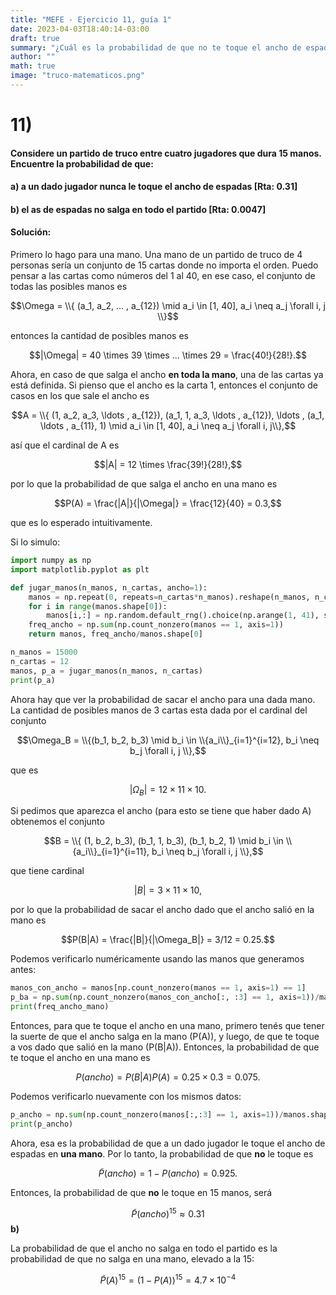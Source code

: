 ```yaml
---
title: "MEFE - Ejercicio 11, guía 1"
date: 2023-04-03T18:40:14-03:00
draft: true
summary: "¿Cuál es la probabilidad de que no te toque el ancho de espadas en un partido de truco de 4 personas y 15 manos? ¿Y de que no salga en todo el partido?"
author: ""
math: true
image: "truco-matematicos.png"
---
```


# 11)

#### Considere un partido de truco entre cuatro jugadores que dura 15 manos. Encuentre la probabilidad de que:



#### a) a un dado jugador nunca le toque el ancho de espadas [Rta: 0.31]



#### b) el as de espadas no salga en todo el partido [Rta: 0.0047]


#### Solución:



Primero lo hago para una mano. Una mano de un partido de truco de 4 personas sería un conjunto de 15 cartas donde no importa el orden. Puedo pensar a las cartas como números del 1 al 40, en ese caso, el conjunto de todas las posibles manos es

$$\Omega = \\{ (a_1, a_2, ... , a_{12}) \mid a_i \in [1, 40], a_i \neq a_j \forall i, j \\}$$

entonces la cantidad de posibles manos es

$$|\Omega| = 40 \times 39 \times ... \times 29 = \frac{40!}{28!}.$$



Ahora, en caso de que salga el ancho **en toda la mano**, una de las cartas ya está definida. Si pienso que el ancho es la carta 1, entonces el conjunto de casos en los que sale el ancho es

$$A = \\{ (1, a_2, a_3, \ldots , a_{12}), (a_1, 1, a_3, \ldots , a_{12}), \ldots , (a_1, \ldots , a_{11}, 1) \mid a_i \in [1, 40], a_i \neq a_j \forall i, j\\},$$

así que el cardinal de A es

$$|A| = 12 \times \frac{39!}{28!},$$

por lo que la probabilidad de que salga el ancho en una mano es

$$P(A) = \frac{|A|}{|\Omega|} = \frac{12}{40} = 0.3,$$

que es lo esperado intuitivamente.



Si lo simulo:

```python
import numpy as np
import matplotlib.pyplot as plt
```

```python
def jugar_manos(n_manos, n_cartas, ancho=1):
    manos = np.repeat(0, repeats=n_cartas*n_manos).reshape(n_manos, n_cartas)
    for i in range(manos.shape[0]):
        manos[i,:] = np.random.default_rng().choice(np.arange(1, 41), size=12, replace=False)
    freq_ancho = np.sum(np.count_nonzero(manos == 1, axis=1))
    return manos, freq_ancho/manos.shape[0]

n_manos = 15000
n_cartas = 12
manos, p_a = jugar_manos(n_manos, n_cartas)
print(p_a)
```

Ahora hay que ver la probabilidad de sacar el ancho para una dada mano. La cantidad de posibles manos de 3 cartas esta dada por el cardinal del conjunto

$$\Omega_B = \\{(b_1, b_2, b_3) \mid b_i \in \\{a_i\\}_{i=1}^{i=12}, b_i \neq b_j \forall i, j \\},$$

que es 

$$|\Omega_B| = 12 \times 11 \times 10.$$



Si pedimos que aparezca el ancho (para esto se tiene que haber dado A) obtenemos el conjunto

$$B = \\{ (1, b_2, b_3), (b_1, 1, b_3), (b_1, b_2, 1) \mid b_i \in \\{a_i\\}_{i=1}^{i=11}, b_i \neq b_j \forall i, j \\},$$

que tiene cardinal 

$$|B| = 3 \times 11 \times 10,$$

por lo que la probabilidad de sacar el ancho dado que el ancho salió en la mano es

$$P(B|A) = \frac{|B|}{|\Omega_B|} = 3/12 = 0.25.$$



Podemos verificarlo numéricamente usando las manos que generamos antes:
```python
manos_con_ancho = manos[np.count_nonzero(manos == 1, axis=1) == 1]
p_ba = np.sum(np.count_nonzero(manos_con_ancho[:, :3] == 1, axis=1))/manos_con_ancho.shape[0]
print(freq_ancho_mano)
```

Entonces, para que te toque el ancho en una mano, primero tenés que tener la suerte de que el ancho salga en la mano (P(A)), y luego, de que te toque a vos dado que salió en la mano (P(B|A)). Entonces, la probabilidad de que te toque el ancho en una mano es

$$P(ancho) = P(B|A)P(A) = 0.25 \times 0.3 = 0.075.$$



Podemos verificarlo nuevamente con los mismos datos:
```python
p_ancho = np.sum(np.count_nonzero(manos[:,:3] == 1, axis=1))/manos.shape[0]
print(p_ancho)
```

Ahora, esa es la probabilidad de que a un dado jugador le toque el ancho de espadas en **una mano**. Por lo tanto, la probabilidad de que **no** le toque es 

$$\tilde{P}(ancho)=1 - P(ancho) = 0.925.$$

Entonces, la probabilidad de que **no** le toque en 15 manos, será

$$\tilde{P}(ancho)^{15} \approx 0.31$$
**b)**

La probabilidad de que el ancho no salga en todo el partido es la probabilidad de que no salga en una mano, elevado a la 15:

$$\tilde{P}(A)^{15} = (1 - P(A))^{15} = 4.7 \times 10^{-4}$$
